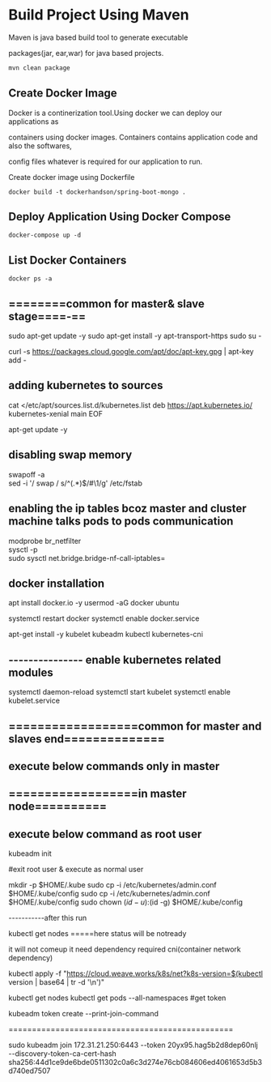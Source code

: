 # Build Project Using Maven

Maven is java based build tool to generate executable 

packages(jar, ear,war) for java based projects.

```bash
mvn clean package
```

## Create Docker Image
Docker is a continerization tool.Using docker we can deploy our applications as 

containers using docker images. Containers contains application code and also the softwares,

config files whatever is required for our application to run.

Create docker image using Dockerfile


```docker
docker build -t dockerhandson/spring-boot-mongo .
```

## Deploy Application Using Docker Compose 

```docker-compose 
docker-compose up -d 
```

## List Docker Containers
```docker
docker ps -a
```





## ========common for master& slave stage====-==

sudo apt-get update -y
sudo apt-get install -y apt-transport-https
sudo su -

curl -s https://packages.cloud.google.com/apt/doc/apt-key.gpg | apt-key add -

## adding kubernetes to sources
cat <<EOF >/etc/apt/sources.list.d/kubernetes.list
deb https://apt.kubernetes.io/ kubernetes-xenial main
EOF

apt-get update -y
##  disabling swap memory
swapoff -a                                    
sed -i '/ swap / s/^\(.*\)$/#\1/g' /etc/fstab

## enabling the ip tables   bcoz master and cluster machine talks pods to pods communication

modprobe br_netfilter                                       
sysctl -p                                          
sudo sysctl net.bridge.bridge-nf-call-iptables=

## docker installation

apt install docker.io -y
usermod -aG docker ubuntu

systemctl restart docker
systemctl enable docker.service


apt-get install -y kubelet kubeadm kubectl kubernetes-cni  
## ---------------         enable kubernetes related modules

systemctl daemon-reload
systemctl start kubelet
systemctl enable kubelet.service

## ==================common for master and slaves end==============



## execute below commands only in master


## ==================in master node==========

## execute below command as root user

kubeadm init

#exit root user & execute as normal user

mkdir -p $HOME/.kube
sudo cp -i /etc/kubernetes/admin.conf $HOME/.kube/config
sudo cp -i /etc/kubernetes/admin.conf $HOME/.kube/config
sudo chown $(id -u):$(id -g) $HOME/.kube/config

-----------after this run 

kubectl get nodes  =====here status will be notready

it will not comeup it need dependency required cni(container network dependency)  

kubectl apply -f "https://cloud.weave.works/k8s/net?k8s-version=$(kubectl version | base64 | tr -d '\n')"

kubectl get nodes
kubectl get pods --all-namespaces
#get token

kubeadm token create --print-join-command


================================================

sudo kubeadm join 172.31.21.250:6443 --token 20yx95.hag5b2d8dep60nlj \
    --discovery-token-ca-cert-hash sha256:44d1ce9de6bde0511302c0a6c3d274e76cb084606ed4061653d5b3d740ed7507







